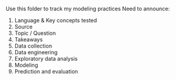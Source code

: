 Use this folder to track my modeling practices
Need to announce:
1. Language & Key concepts tested
2. Source
3. Topic / Question
4. Takeaways
5. Data collection
6. Data engineering
7. Exploratory data analysis
8. Modeling
9. Prediction and evaluation


